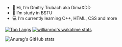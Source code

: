 - 👋 Hi, I’m Dmitry Trubach aka DimaXDD
- 🌱 I’m study in BSTU
- 💻 I’m currently learning C++, HTML, CSS and more


[![Top Langs](https://github-readme-stats.vercel.app/api/top-langs/?username=DimaXDD&layout=compact)](https://github.com/anuraghazra/github-readme-stats)
[![willianrod's wakatime stats](https://github-readme-stats.vercel.app/api/wakatime?username=DimaXDD)](https://github.com/anuraghazra/github-readme-stats)

![Anurag's GitHub stats](https://github-readme-stats.vercel.app/api?username=DimaXDD&show_icons=true&theme=radical)
